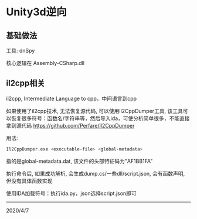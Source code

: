 # Unity3d逆向

## 基础做法
工具: dnSpy  

核心逻辑在 Assembly-CSharp.dll  

## il2cpp相关
il2cpp, Intermediate Language to cpp，中间语言到cpp  

如果使用了il2cpp技术, 无法恢复源代码, 可以使用Il2CppDumper工具, 该工具可以恢复很多符号：函数名/字符串等，然后导入ida，可使分析简单很多，不能直接拿到源代码
https://github.com/Perfare/Il2CppDumper  

用法:  
```sh
Il2CppDumper.exe <executable-file> <global-metadata>
```
<global-metadata>指的是global-metadata.dat, 该文件的头部特征码为"AF1BB1FA"  

执行命令后, 如果成功解析, 会生成dump.cs/一些dll/script.json, 会有函数声明, 但没有具体函数实现  

使用IDA加载符号：执行ida.py，json选择script.json即可  


---
2020/4/7  
